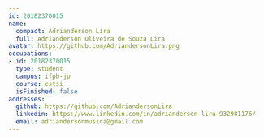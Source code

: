 ```yaml
---
id: 20182370015
name:
  compact: Adrianderson Lira
  full: Adrianderson Oliveira de Souza Lira
avatar: https://github.com/AdriandersonLira.png
occupations:
- id: 20182370015
  type: student
  campus: ifpb-jp
  course: cstsi
  isFinished: false
addresses:
  github: https://github.com/AdriandersonLira
  linkedin: https://www.linkedin.com/in/adrianderson-lira-932981176/
  email: adriandersonmusica@gmail.com
---
```

